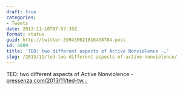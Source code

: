 ```yaml
---
draft: true
categories:
- Tweets
date: 2013-11-10T07:57:35Z
format: status
guid: http://twitter-399430621816438784-post
id: 4809
title: 'TED: two different aspects of Active Nonviolence -…'
slug: /2013/11/ted-two-different-aspects-of-active-nonviolence/
---
```


TED: two different aspects of Active Nonviolence - [pressenza.com/2013/11/ted-tw…](http://www.pressenza.com/2013/11/ted-two-different-aspects-active-nonviolence/)